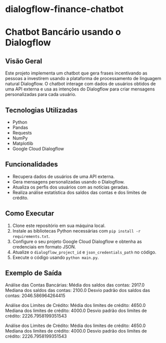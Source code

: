 # dialogflow-finance-chatbot

# Chatbot Bancário usando o Dialogflow

## Visão Geral
Este projeto implementa um chatbot que gera frases incentivando as pessoas a investirem usando a plataforma de processamento de linguagem natural Dialogflow. O chatbot interage com dados de usuários obtidos de uma API externa e usa as intenções do Dialogflow para criar mensagens  personalizadas para cada usuário.

## Tecnologias Utilizadas
- Python
- Pandas
- Requests
- NumPy
- Matplotlib
- Google Cloud Dialogflow

## Funcionalidades
- Recupera dados de usuários de uma API externa.
- Gera mensagens personalizadas usando o Dialogflow.
- Atualiza os perfis dos usuários com as notícias geradas.
- Realiza análise estatística dos saldos das contas e dos limites de crédito.

## Como Executar
1. Clone este repositório em sua máquina local.
2. Instale as bibliotecas Python necessárias com `pip install -r requirements.txt`.
3. Configure o seu projeto Google Cloud Dialogflow e obtenha as credenciais em formato JSON.
4. Atualize o `dialogflow_project_id` e `json_credentials_path` no código.
5. Execute o código usando `python main.py`.

## Exemplo de Saída
Análise das Contas Bancárias:
Média dos saldos das contas: 2917.0
Mediana dos saldos das contas: 2100.0
Desvio padrão dos saldos das contas: 2046.586964264415

Análise dos Limites de Crédito:
Média dos limites de crédito: 4650.0
Mediana dos limites de crédito: 4000.0
Desvio padrão dos limites de crédito: 2226.7958199351543


Análise dos Limites de Crédito:
Média dos limites de crédito: 4650.0
Mediana dos limites de crédito: 4000.0
Desvio padrão dos limites de crédito: 2226.7958199351543
